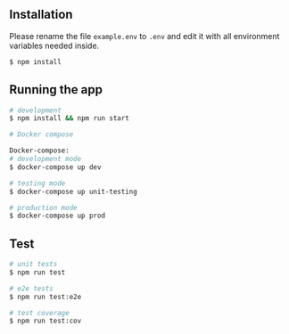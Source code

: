 ## Installation

Please rename the file `example.env` to `.env` and edit it with all environment variables needed inside.

```bash
$ npm install
```

## Running the app

```bash
# development
$ npm install && npm run start

# Docker compose

Docker-compose:
# development mode
$ docker-compose up dev

# testing mode
$ docker-compose up unit-testing

# production mode
$ docker-compose up prod
```

## Test

```bash
# unit tests
$ npm run test

# e2e tests
$ npm run test:e2e

# test coverage
$ npm run test:cov
```
